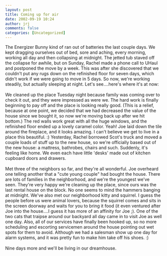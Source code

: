 ```yaml
---
layout: post
title: Coming up for air
date: 2002-09-19 10:24
author: jrj
comments: false
categories: [Uncategorized]
---
```

The Energizer Bunny kind of ran out of batteries the last couple days. We kept dragging ourselves out of bed, sore and aching, every morning, working all day and then collapsing at midnight. The jetted tub staved off the collapse for awhile, but on Sunday, Rachel made a phone call to UHaul and postponed the move by a week. This was after she discovered that we couldn't put any rugs down on the refinished floor for seven days, which didn't work if we were going to move in 5 days. So now, we're working steadily, but actually sleeping at night. Let's see....here's where it's at now:<br /><br />We cleaned up the place Tuesday night because family was coming over to check it out, and they were impressed as were we. The hard work is finally beginning to pay off and the place is looking really good. (This is a relief, because at one point, we decided that we had decreased the value of the house since we bought it, so now we're moving back up after we hit bottom.) The red walls work great with all the huge windows, and the refinished floor ended up a lovely caramel color. Yeah! Joe laid down the tile around the fireplace, and it looks amazing. I can't believe we get to live in a place this beautiful. :) Yesterday, Rachel borrowed Scot's truck and moved a couple loads of stuff up to the new house, so we're officially based out of the new house: a mattress, bathrobes, chairs and such. Suddenly, it's feeling like home. We even each have little 'desks' made out of kitchen cupboard doors and drawers.<br /><br />Met three of the neighbors so far, and they're all wonderful. Joe overheard one telling another that a "cute young couple" had bought the house. There are lots of families in the neighborhood, and we're the youngest we've seen. They're very happy we're cleaning up the place, since ours was the last rental house on the block. No one seems to mind the hammers banging at midnight. We've also met our neighborhood kitty and squirrel. I guess the people before us were animal lovers, because the squirrel comes and sits in the screen doorway and waits for you to bring it food (it even ventured after Joe into the house....I guess it has more of an affinity for Joe ;). One of the two cats that traipse around our backyard all day came in to visit Joe as well one day. Also, all of our services have finally been hooked up, so no more scheduling and escorting servicemen around the house pointing out wet spots for them to avoid. Although we had a salesman show up one day for alarm systems, and it was pretty fun to make him take off his shoes. :)<br /><br />Nine days more and we'll be living in our dreamhouse.
